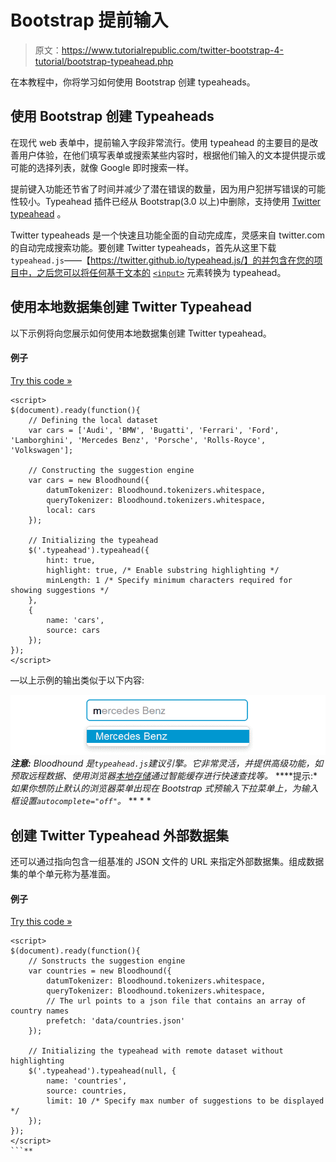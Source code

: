 # Bootstrap 提前输入

> 原文：<https://www.tutorialrepublic.com/twitter-bootstrap-4-tutorial/bootstrap-typeahead.php>

在本教程中，你将学习如何使用 Bootstrap 创建 typeaheads。

## 使用 Bootstrap 创建 Typeaheads

在现代 web 表单中，提前输入字段非常流行。使用 typeahead 的主要目的是改善用户体验，在他们填写表单或搜索某些内容时，根据他们输入的文本提供提示或可能的选择列表，就像 Google 即时搜索一样。

提前键入功能还节省了时间并减少了潜在错误的数量，因为用户犯拼写错误的可能性较小。Typeahead 插件已经从 Bootstrap(3.0 以上)中删除，支持使用 [Twitter typeahead](https://twitter.github.io/typeahead.js/) 。

Twitter typeaheads 是一个快速且功能全面的自动完成库，灵感来自 twitter.com 的自动完成搜索功能。要创建 Twitter typeaheads，首先从这里下载`typeahead.js`——【https://twitter.github.io/typeahead.js/】的并包含在您的项目中，之后您可以将任何基于文本的 [`<input>`](../html-reference/html-input-tag.php) 元素转换为 typeahead。

## 使用本地数据集创建 Twitter Typeahead

以下示例将向您展示如何使用本地数据集创建 Twitter typeahead。

#### 例子

[Try this code »](../codelab.php?topic=bootstrap-4&file=typeahead-with-local-dataset "Try this code using online Editor")

```
<script>
$(document).ready(function(){
    // Defining the local dataset
    var cars = ['Audi', 'BMW', 'Bugatti', 'Ferrari', 'Ford', 'Lamborghini', 'Mercedes Benz', 'Porsche', 'Rolls-Royce', 'Volkswagen'];

    // Constructing the suggestion engine
    var cars = new Bloodhound({
        datumTokenizer: Bloodhound.tokenizers.whitespace,
        queryTokenizer: Bloodhound.tokenizers.whitespace,
        local: cars
    });

    // Initializing the typeahead
    $('.typeahead').typeahead({
        hint: true,
        highlight: true, /* Enable substring highlighting */
        minLength: 1 /* Specify minimum characters required for showing suggestions */
    },
    {
        name: 'cars',
        source: cars
    });
});
</script>
```

—以上示例的输出类似于以下内容:

[![Twitter Typeahead](img/67e3297b4f5993209a206a3288b78d8a.png)](../codelab.php?topic=bootstrap-4&file=typeahead-with-local-dataset)  ***注意:** Bloodhound 是`typeahead.js`建议引擎。它非常灵活，并提供高级功能，如预取远程数据、使用浏览器[本地存储](../html-tutorial/html5-web-storage.php)通过智能缓存进行快速查找等。*  ****提示:**如果你想防止默认的浏览器菜单出现在 Bootstrap 式预输入下拉菜单上，为输入框设置`autocomplete="off"`。*  ** * *

## 创建 Twitter Typeahead 外部数据集

还可以通过指向包含一组基准的 JSON 文件的 URL 来指定外部数据集。组成数据集的单个单元称为基准面。

#### 例子

[Try this code »](../codelab.php?topic=bootstrap-4&file=typeahead-with-external-dataset "Try this code using online Editor")

```
<script>
$(document).ready(function(){
    // Sonstructs the suggestion engine
    var countries = new Bloodhound({
        datumTokenizer: Bloodhound.tokenizers.whitespace,
        queryTokenizer: Bloodhound.tokenizers.whitespace,
        // The url points to a json file that contains an array of country names
        prefetch: 'data/countries.json'
    });

    // Initializing the typeahead with remote dataset without highlighting
    $('.typeahead').typeahead(null, {
        name: 'countries',
        source: countries,
        limit: 10 /* Specify max number of suggestions to be displayed */
    });
});
</script>
```**